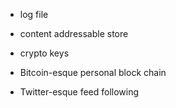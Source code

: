 - log file
- content addressable store
- crypto keys


- Bitcoin-esque personal block chain
- Twitter-esque feed following